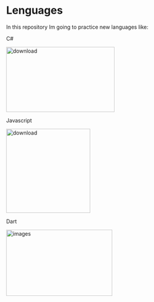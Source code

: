 # Lenguages
In this repository Im going to practice new languages like:

C#

<img width="290" height="174" alt="download" src="https://github.com/user-attachments/assets/0d2f8fb3-7ffd-417f-bdd9-9cdc3de260aa" />

Javascript

<img width="225" height="225" alt="download" src="https://github.com/user-attachments/assets/7fe8fce3-b438-45b1-ab3d-a0b02f1db09c" />

Dart

<img width="284" height="177" alt="images" src="https://github.com/user-attachments/assets/864f8884-d56c-42a4-a13c-8d22171bd5c1" />
